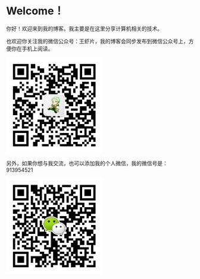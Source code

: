 # Welcome！

你好！欢迎来到我的博客。我主要是在这里分享计算机相关的技术。

也欢迎你关注我的微信公众号：王虾片，我的博客会同步发布到微信公众号上，方便你在手机上阅读。

![&#x5FAE;&#x4FE1;&#x626B;&#x4E00;&#x626B;&#x4E0A;&#x65B9;&#x4E8C;&#x7EF4;&#x7801;&#xFF0C;&#x5173;&#x6CE8;&#x6211;&#x7684;&#x516C;&#x4F17;&#x53F7;&#xFF1A;&#x738B;&#x867E;&#x7247;](.gitbook/assets/wei-xin-gong-zhong-hao-er-wei-ma-.jpg)

另外，如果你想与我交流，也可以添加我的个人微信，我的微信号是：913954521

![&#x5FAE;&#x4FE1;&#x626B;&#x4E00;&#x626B;&#x4E0A;&#x65B9;&#x4E8C;&#x7EF4;&#x7801;&#xFF0C;&#x6DFB;&#x52A0;&#x6211;&#x7684;&#x4E2A;&#x4EBA;&#x5FAE;&#x4FE1;](.gitbook/assets/ge-ren-wei-xin-hao-.jpg)



